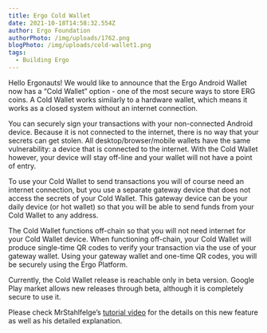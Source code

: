 ```yaml
---
title: Ergo Cold Wallet
date: 2021-10-18T14:58:32.554Z
author: Ergo Foundation
authorPhoto: /img/uploads/1762.png
blogPhoto: /img/uploads/cold-wallet1.png
tags:
  - Building Ergo
---
```

<!--StartFragment-->

Hello Ergonauts! We would like to announce that the Ergo Android Wallet now has a “Cold Wallet” option - one of the most secure ways to store ERG coins. A Cold Wallet works similarly to a hardware wallet, which means it works as a closed system without an internet connection. 



You can securely sign your transactions with your non-connected Android device. Because it is not connected to the internet, there is no way that your secrets can get stolen. All desktop/browser/mobile wallets have the same vulnerability: a device that is connected to the internet. With the Cold Wallet however, your device will stay off-line and your wallet will not have a point of entry.



To use your Cold Wallet to send transactions you will of course need an internet connection, but you use a separate gateway device that does not access the secrets of your Cold Wallet. This gateway device can be your daily device (or hot wallet) so that you will be able to send funds from your Cold Wallet to any address.



The Cold Wallet functions off-chain so that you will not need internet for your Cold Wallet device. When functioning off-chain, your Cold Wallet will produce single-time QR codes to verify your transaction via the use of your gateway wallet. Using your gateway wallet and one-time QR codes, you will be securely using the Ergo Platform.

Currently, the Cold Wallet release is reachable only in beta version. Google Play market allows new releases through beta, although it is completely secure to use it.



Please check MrStahlfelge’s [tutorial video](https://www.youtube.com/watch?v=maau3TDC19k) for the details on this new feature as well as his detailed explanation. 



<!--EndFragment-->